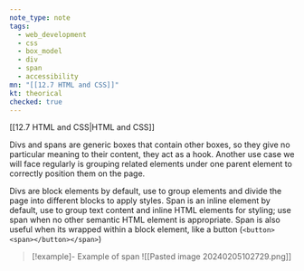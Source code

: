 ```yaml
---
note_type: note
tags:
  - web_development
  - css
  - box_model
  - div
  - span
  - accessibility
mn: "[[12.7 HTML and CSS]]"
kt: theorical
checked: true
---
```

[[12.7 HTML and CSS|HTML and CSS]]

Divs and spans are generic boxes that contain other boxes, so they give no particular meaning to their content, they act as a hook. Another use case we will face regularly is grouping related elements under one parent element to correctly position them on the page.

Divs are block elements by default, use to group elements and divide the page into different blocks to apply styles. Span is an inline element by default, use to group text content and inline HTML elements for styling; use span when no other semantic HTML element is appropriate. Span is also useful when its wrapped within a block element, like a button (`<button><span></button></span>`)

>[!example]- Example of span
>![[Pasted image 20240205102729.png]]

